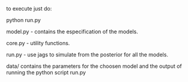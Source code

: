 to execute just do:

python run.py


model.py - contains the especification of the models. 

core.py - utility functions.

run.py - use jags to simulate from the posterior for all the models.

data/ contains the parameters for the choosen model and the output of running the python script run.py 


